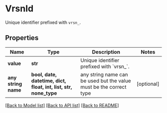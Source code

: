 # VrsnId

Unique identifier prefixed with `vrsn_`.

## Properties
Name | Type | Description | Notes
------------ | ------------- | ------------- | -------------
**value** | **str** | Unique identifier prefixed with &#x60;vrsn_&#x60;. | 
**any string name** | **bool, date, datetime, dict, float, int, list, str, none_type** | any string name can be used but the value must be the correct type | [optional]

[[Back to Model list]](../README.md#documentation-for-models) [[Back to API list]](../README.md#documentation-for-api-endpoints) [[Back to README]](../README.md)


